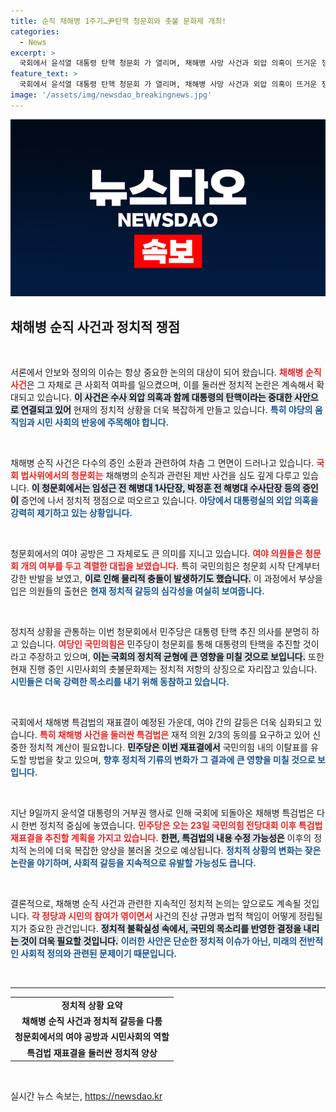 ```yaml
---
title: 순직 채해병 1주기…尹탄핵 청문회와 촛불 문화제 개최!
categories:
  - News
excerpt: >
  국회에서 윤석열 대통령 탄핵 청문회 가 열리며, 채해병 사망 사건과 외압 의혹이 뜨거운 쟁점으로 떠올랐다. 야당은 촛불문화제까지 열며 압박을 강화하고, 특검법 재표결 카운트다운에 돌입했다. 여야의 격렬한 공방 속, 정치권의 미래가 달린 이 사건에 주목하자!
feature_text: >
  국회에서 윤석열 대통령 탄핵 청문회 가 열리며, 채해병 사망 사건과 외압 의혹이 뜨거운 쟁점으로 떠올랐다. 야당은 촛불문화제까지 열며 압박을 강화하고, 특검법 재표결 카운트다운에 돌입했다. 여야의 격렬한 공방 속, 정치권의 미래가 달린 이 사건에 주목하자!
image: '/assets/img/newsdao_breakingnews.jpg'
---
```


<p><img src="/assets/img/newsdao_breakingnews.jpg" alt="pcversion 속보" /></p>

<h2 data-ke-size="size26">채해병 순직 사건과 정치적 쟁점</h2>

<p data-ke-size="size16">&nbsp;</p>

<p>서론에서 안보와 정의의 이슈는 항상 중요한 논의의 대상이 되어 왔습니다. <b><span style="color: #ee2323;">채해병 순직 사건</span></b>은 그 자체로 큰 사회적 여파를 일으켰으며, 이를 둘러싼 정치적 논란은 계속해서 확대되고 있습니다. <b><span style="background-color: #21538527;">이 사건은 수사 외압 의혹과 함께 대통령의 탄핵이라는 중대한 사안으로 연결되고 있어</span></b> 현재의 정치적 상황을 더욱 복잡하게 만들고 있습니다. <b><span style="color: #1a5490;">특히 야당의 움직임과 시민 사회의 반응에 주목해야 합니다.</span></b></p>

<p data-ke-size="size16">&nbsp;</p>

<p>채해병 순직 사건은 다수의 증인 소환과 관련하여 차츰 그 면면이 드러나고 있습니다. <b><span style="color: #ee2323;">국회 법사위에서의 청문회는</span></b> 채해병의 순직과 관련된 제반 사건을 심도 깊게 다루고 있습니다. <b><span style="background-color: #21538527;">이 청문회에서는 임성근 전 해병대 1사단장, 박정훈 전 해병대 수사단장 등의 증인이</span></b> 증언에 나서 정치적 쟁점으로 떠오르고 있습니다. <b><span style="color: #1a5490;">야당에서 대통령실의 외압 의혹을 강력히 제기하고 있는 상황입니다.</span></b></p>

<p data-ke-size="size16">&nbsp;</p>

<p>청문회에서의 여야 공방은 그 자체로도 큰 의미를 지니고 있습니다. <b><span style="color: #ee2323;">여야 의원들은 청문회 개의 여부를 두고 격렬한 대립을 보였습니다.</span></b> 특히 국민의힘은 청문회 시작 단계부터 강한 반발을 보였고, <b><span style="background-color: #21538527;">이로 인해 물리적 충돌이 발생하기도 했습니다.</span></b> 이 과정에서 부상을 입은 의원들의 출현은 <b><span style="color: #1a5490;">현재 정치적 갈등의 심각성을 여실히 보여줍니다.</span></b></p>

<p data-ke-size="size16">&nbsp;</p>

<p>정치적 상황을 관통하는 이번 청문회에서 민주당은 대통령 탄핵 추진 의사를 분명히 하고 있습니다. <b><span style="color: #ee2323;">여당인 국민의힘은</span></b> 민주당이 청문회를 통해 대통령의 탄핵을 추진할 것이라고 주장하고 있으며, <b><span style="background-color: #21538527;">이는 국회의 정치적 균형에 큰 영향을 미칠 것으로 보입니다.</span></b> 또한 현재 진행 중인 시민사회의 촛불문화제는 정치적 저항의 상징으로 자리잡고 있습니다. <b><span style="color: #1a5490;">시민들은 더욱 강력한 목소리를 내기 위해 동참하고 있습니다.</span></b></p>

<p data-ke-size="size16">&nbsp;</p>

<p>국회에서 채해병 특검법의 재표결이 예정된 가운데, 여야 간의 갈등은 더욱 심화되고 있습니다. <b><span style="color: #ee2323;">특히 채해병 사건을 둘러싼 특검법은</span></b> 재적 의원 2/3의 동의를 요구하고 있어 신중한 정치적 계산이 필요합니다. <b><span style="background-color: #21538527;">민주당은 이번 재표결에서</span></b> 국민의힘 내의 이탈표를 유도할 방법을 찾고 있으며, <b><span style="color: #1a5490;">향후 정치적 기류의 변화가 그 결과에 큰 영향을 미칠 것으로 보입니다.</span></b></p>

<p data-ke-size="size16">&nbsp;</p>

<p>지난 9일까지 윤석열 대통령의 거부권 행사로 인해 국회에 되돌아온 채해병 특검법은 다시 한번 정치적 중심에 놓였습니다. <b><span style="color: #ee2323;">민주당은 오는 23일 국민의힘 전당대회 이후 특검법 재표결을 추진할 계획을 가지고 있습니다.</span></b> <b><span style="background-color: #21538527;">한편, 특검법의 내용 수정 가능성은</span></b> 이후의 정치적 논의에 더욱 복잡한 양상을 불러올 것으로 예상됩니다. <b><span style="color: #1a5490;">정치적 상황의 변화는 잦은 논란을 야기하며, 사회적 갈등을 지속적으로 유발할 가능성도 큽니다.</span></b></p>

<p data-ke-size="size16">&nbsp;</p>

<p>결론적으로, 채해병 순직 사건과 관련한 지속적인 정치적 논의는 앞으로도 계속될 것입니다. <b><span style="color: #ee2323;">각 정당과 시민의 참여가 엮이면서</span></b> 사건의 진상 규명과 법적 책임이 어떻게 정립될지가 중요한 관건입니다. <b><span style="background-color: #21538527;">정치적 불확실성 속에서, 국민의 목소리를 반영한 결정을 내리는 것이 더욱 필요할 것입니다.</span></b> <b><span style="color: #1a5490;">이러한 사안은 단순한 정치적 이슈가 아닌, 미래의 전반적인 사회적 정의와 관련된 문제이기 때문입니다.</span></b></p>

<p data-ke-size="size16">&nbsp;</p>

<hr>

<table style="width: 100%; border-collapse: collapse;">
  <tr>
    <td style="text-align: center; height: 17px;"><b>정치적 상황 요약</b></td>
  </tr>
  <tr>
    <td style="text-align: center; height: 17px;"><b>채해병 순직 사건과 정치적 갈등을 다룸</b></td>
  </tr>
  <tr>
    <td style="text-align: center; height: 17px;"><b>청문회에서의 여야 공방과 시민사회의 역할</b></td>
  </tr>
  <tr>
    <td style="text-align: center; height: 17px;"><b>특검법 재표결을 둘러싼 정치적 양상</b></td>
  </tr>
</table>

<p data-ke-size="size16">&nbsp;</p>
실시간 뉴스 속보는, <a href="https://newsdao.kr" rel="dofollow">https://newsdao.kr</a>


